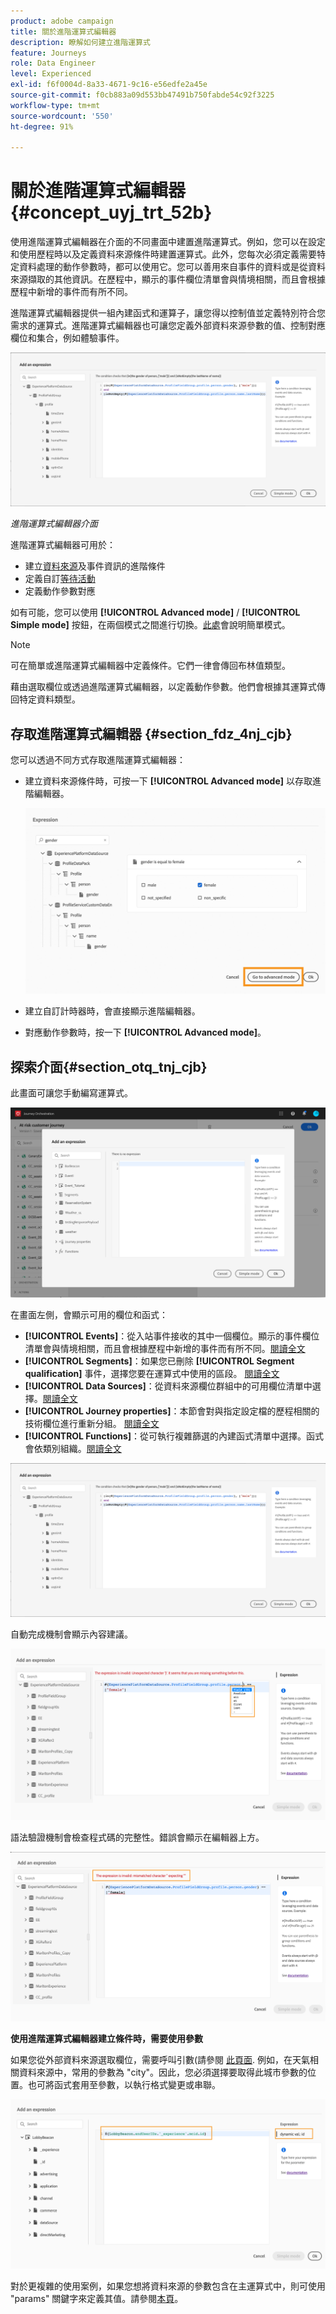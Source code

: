 ```yaml
---
product: adobe campaign
title: 關於進階運算式編輯器
description: 瞭解如何建立進階運算式
feature: Journeys
role: Data Engineer
level: Experienced
exl-id: f6f0004d-8a33-4671-9c16-e56edfe2a45e
source-git-commit: f0cb883a09d553bb47491b750fabde54c92f3225
workflow-type: tm+mt
source-wordcount: '550'
ht-degree: 91%

---
```


# 關於進階運算式編輯器 {#concept_uyj_trt_52b}

使用進階運算式編輯器在介面的不同畫面中建置進階運算式。例如，您可以在設定和使用歷程時以及定義資料來源條件時建置運算式。此外，您每次必須定義需要特定資料處理的動作參數時，都可以使用它。您可以善用來自事件的資料或是從資料來源擷取的其他資訊。在歷程中，顯示的事件欄位清單會與情境相關，而且會根據歷程中新增的事件而有所不同。

進階運算式編輯器提供一組內建函式和運算子，讓您得以控制值並定義特別符合您需求的運算式。進階運算式編輯器也可讓您定義外部資料來源參數的值、控制對應欄位和集合，例如體驗事件。

![](../assets/journey65.png)

_進階運算式編輯器介面_

進階運算式編輯器可用於：

* 建立[資料來源](../building-journeys/condition-activity.md#about_condition)及事件資訊的進階條件
* 定義自訂[等待活動](../building-journeys/wait-activity.md#custom)
* 定義動作參數對應

如有可能，您可以使用 **[!UICONTROL Advanced mode]** / **[!UICONTROL Simple mode]** 按鈕，在兩個模式之間進行切換。[此處](../building-journeys/condition-activity.md#about_condition)會說明簡單模式。

>[!NOTE]
>
>可在簡單或進階運算式編輯器中定義條件。它們一律會傳回布林值類型。
>
>藉由選取欄位或透過進階運算式編輯器，以定義動作參數。他們會根據其運算式傳回特定資料類型。

## 存取進階運算式編輯器 {#section_fdz_4nj_cjb}

您可以透過不同方式存取進階運算式編輯器：

* 建立資料來源條件時，可按一下 **[!UICONTROL Advanced mode]** 以存取進階編輯器。

  ![](../assets/journeyuc2_33.png)

* 建立自訂計時器時，會直接顯示進階編輯器。
* 對應動作參數時，按一下 **[!UICONTROL Advanced mode]**。

## 探索介面{#section_otq_tnj_cjb}

此畫面可讓您手動編寫運算式。

![](../assets/journey70.png)

在畫面左側，會顯示可用的欄位和函式：

* **[!UICONTROL Events]**：從入站事件接收的其中一個欄位。顯示的事件欄位清單會與情境相關，而且會根據歷程中新增的事件而有所不同。[閱讀全文](../event/about-events.md)
* **[!UICONTROL Segments]**：如果您已刪除 **[!UICONTROL Segment qualification]** 事件，選擇您要在運算式中使用的區段。 [閱讀全文](../segment/using-a-segment.md)
* **[!UICONTROL Data Sources]**：從資料來源欄位群組中的可用欄位清單中選擇。[閱讀全文](../datasource/about-data-sources.md)
* **[!UICONTROL Journey properties]**：本節會對與指定設定檔的歷程相關的技術欄位進行重新分組。 [閱讀全文](../expression/journey-properties.md)
* **[!UICONTROL Functions]**：從可執行複雜篩選的內建函式清單中選擇。函式會依類別組織。[閱讀全文](../expression/functions.md)

![](../assets/journey65.png)

自動完成機制會顯示內容建議。

![](../assets/journey68.png)

語法驗證機制會檢查程式碼的完整性。錯誤會顯示在編輯器上方。

![](../assets/journey69.png)

**使用進階運算式編輯器建立條件時，需要使用參數**

如果您從外部資料來源選取欄位，需要呼叫引數(請參閱 [此頁面](../datasource/external-data-sources.md). 例如，在天氣相關資料來源中，常用的參數為 &quot;city&quot;。因此，您必須選擇要取得此城市參數的位置。也可將函式套用至參數，以執行格式變更或串聯。

![](../assets/journeyuc2_19.png)

對於更複雜的使用案例，如果您想將資料來源的參數包含在主運算式中，則可使用 &quot;params&quot; 關鍵字來定義其值。請參閱[本頁](../expression/field-references.md)。
